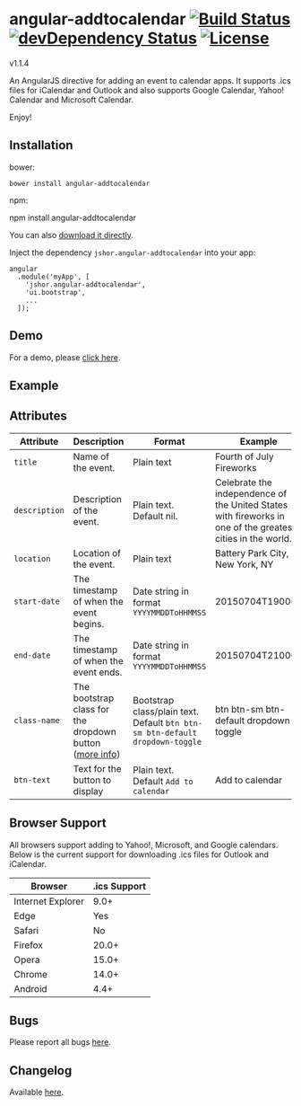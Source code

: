 # angular-addtocalendar  [![Build Status](https://travis-ci.org/jshor/angular-addtocalendar.png?branch=master)](https://travis-ci.org/jshor/angular-addtocalendar) [![devDependency Status](https://david-dm.org/jshor/angular-addtocalendar/dev-status.svg)](https://david-dm.org/jshor/angular-addtocalendar#info=devDependencies) [![License](http://img.shields.io/:license-mit-blue.svg)](http://doge.mit-license.org)

v1.1.4

An AngularJS directive for adding an event to calendar apps. It supports .ics files for iCalendar and Outlook and also supports Google Calendar, Yahoo! Calendar and Microsoft Calendar.

Enjoy!

## Installation

bower:

    bower install angular-addtocalendar

npm:

  npm install angular-addtocalendar

You can also [download it directly](https://github.com/jshor/angular-addtocalendar/archive/v1.1.4.tar.gz).

Inject the dependency `jshor.angular-addtocalendar` into your app:

    angular
      .module('myApp', [
        'jshor.angular-addtocalendar', 
        'ui.bootstrap',
        ...
      ]);

## Demo

For a demo, please [click here](http://jshor.github.io/angular-addtocalendar/demo/).

## Example

  <addtocalendar
    start-date="20150704T190000"
    end-date="20150704T210000"
    title="Fourth of July Fireworks"
    location="Battery Park City, New York, NY"
    class-name="btn btn-sm btn-default dropdown-toggle"
    description="Celebrate the independence of the United States with fireworks in one of the greatest cities in the world."
    btn-text="Add to calendar">
  </addtocalendar>

## Attributes

| **Attribute**   | **Description**                                                                                               | **Format**                                                                    | **Example**                                                                                                 | **Required**  |
|---------------  |-------------------------------------------------------------------------------------------------------------- |------------------------------------------------------------------------------ |------------------------------------------------------------------------------------------------------------ |-------------- |
| `title`         | Name of the event.                                                                                            | Plain text                                                                    | Fourth of July Fireworks                                                                                    | Yes           |
| `description`   | Description of the event.                                                                                     | Plain text. Default nil.                                                      | Celebrate the independence of the United States with fireworks in one of the greatest cities in the world.  | No            |
| `location`      | Location of the event.                                                                                        | Plain text                                                                    | Battery Park City, New York, NY                                                                             | Yes           |
| `start-date`    | The timestamp of when the event begins.                                                                       | Date string in format `YYYYMMDDToHHMMSS`                                      | 20150704T190000                                                                                             | Yes           |
| `end-date`      | The timestamp of when the event ends.                                                                         | Date string in format `YYYYMMDDToHHMMSS`                                      | 20150704T210000                                                                                             | Yes           |
| `class-name`    | The bootstrap class for the dropdown button ([more info](http://getbootstrap.com/components/#btn-dropdowns))  | Bootstrap class/plain text. Default `btn btn-sm btn-default dropdown-toggle`  | btn btn-sm btn-default dropdown-toggle                                                                      | No            |
| `btn-text`    | Text for the button to display                  | Plain text. Default `Add to calendar`         | Add to  calendar                                                                        | No            |

## Browser Support

All browsers support adding to Yahoo!, Microsoft, and Google calendars. Below is the current support for downloading .ics files for Outlook and iCalendar.

| Browser           | .ics Support |
|-------------------|--------------|
| Internet Explorer | 9.0+         |
| Edge              | Yes          |
| Safari            | No           |
| Firefox           | 20.0+        |
| Opera             | 15.0+        |
| Chrome            | 14.0+        |
| Android           | 4.4+         |

## Bugs

Please report all bugs [here](https://github.com/jshor/angular-addtocalendar/issues).

## Changelog

Available [here](https://github.com/jshor/angular-addtocalendar/blob/master/CHANGELOG.md).
